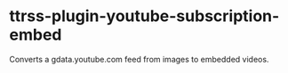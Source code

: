 # ttrss-plugin-youtube-subscription-embed
Converts a gdata.youtube.com feed from images to embedded videos.
